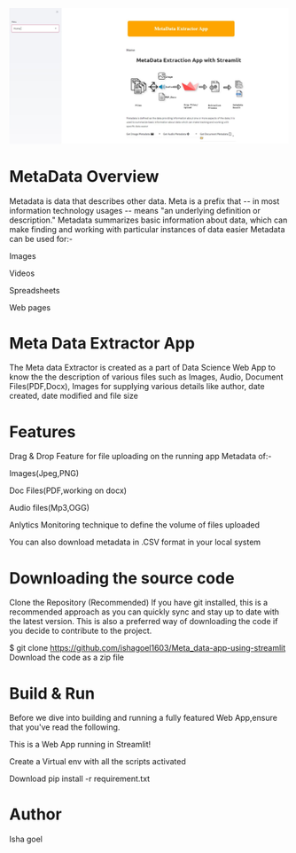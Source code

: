 
![images](images/SS.JPG)

# MetaData Overview
Metadata is data that describes other data. Meta is a prefix that -- in most information technology usages -- means "an underlying definition or description." 
Metadata summarizes basic information about data, which can make finding and working with particular instances of data easier
Metadata can be used for:-

Images

Videos

Spreadsheets

Web pages

# Meta Data Extractor App
The Meta data Extractor is created as a part of Data Science Web App to know the the description of various files such as Images, Audio, Document Files(PDF,Docx), Images for supplying various details like author, date created, date modified and file size

# Features
Drag & Drop Feature for file uploading on the running app
Metadata of:- 

Images(Jpeg,PNG)

Doc Files(PDF,working on docx)

Audio files(Mp3,OGG)

Anlytics Monitoring technique to define the volume of files uploaded

You can also download metadata in .CSV format in your local system

# Downloading the source code
Clone the Repository (Recommended) If you have git installed, this is a recommended approach as you can quickly sync and stay up to date with the latest version. This is also a preferred way of downloading the code if you decide to contribute to the project.

$ git clone https://github.com/ishagoel1603/Meta_data-app-using-streamlit Download the code as a zip file

# Build & Run
Before we dive into building and running a fully featured Web App,ensure that you've read the following.

This is a Web App running in Streamlit!

Create a Virtual env with all the scripts activated

Download pip install -r requirement.txt

# Author
Isha goel

